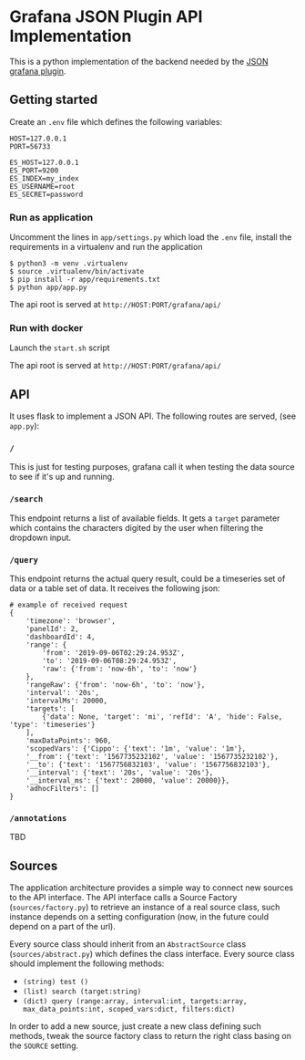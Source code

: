 # Grafana JSON Plugin API Implementation

This is a python implementation of the backend needed by the [JSON grafana plugin](https://grafana.com/grafana/plugins/simpod-json-datasource).

## Getting started

Create an `.env` file which defines the following variables:

    HOST=127.0.0.1
    PORT=56733

    ES_HOST=127.0.0.1
    ES_PORT=9200
    ES_INDEX=my_index
    ES_USERNAME=root
    ES_SECRET=password

### Run as application

Uncomment the lines in `app/settings.py` which load the `.env` file, install the requirements in a virtualenv and run the application

    $ python3 -m venv .virtualenv
    $ source .virtualenv/bin/activate
    $ pip install -r app/requirements.txt
    $ python app/app.py

The api root is served at `http://HOST:PORT/grafana/api/`

### Run with docker

Launch the `start.sh` script

The api root is served at `http://HOST:PORT/grafana/api/`

## API

It uses flask to implement a JSON API. The following routes are served, (see `app.py`):

### `/`

This is just for testing purposes, grafana call it when testing the data source to see if it's up and running.

### `/search`

This endpoint returns a list of available fields. It gets a `target` parameter which contains the characters digited 
by the user when filtering the dropdown input.

### `/query`

This endpoint returns the actual query result, could be a timeseries set of data or a table set of data.
It receives the following json:


    # example of received request
    {
        'timezone': 'browser',
        'panelId': 2,
        'dashboardId': 4,
        'range': {
            'from': '2019-09-06T02:29:24.953Z',
            'to': '2019-09-06T08:29:24.953Z',
            'raw': {'from': 'now-6h', 'to': 'now'}
        },
        'rangeRaw': {'from': 'now-6h', 'to': 'now'},
        'interval': '20s',
        'intervalMs': 20000,
        'targets': [
            {'data': None, 'target': 'mi', 'refId': 'A', 'hide': False, 'type': 'timeseries'}
        ],
        'maxDataPoints': 960,
        'scopedVars': {'Cippo': {'text': '1m', 'value': '1m'},
        '__from': {'text': '1567735232102', 'value': '1567735232102'},
        '__to': {'text': '1567756832103', 'value': '1567756832103'},
        '__interval': {'text': '20s', 'value': '20s'},
        '__interval_ms': {'text': 20000, 'value': 20000}},
        'adhocFilters': []
    }

### `/annotations`

TBD


## Sources

The application architecture provides a simple way to connect new sources to the API interface.
The API interface calls a Source Factory (`sources/factory.py`) to retrieve an instance of a real source class, such instance depends on a setting configuration (now, in the future could depend on a part of the url).

Every source class should inherit from an `AbstractSource` class (`sources/abstract.py`) which defines the class interface.
Every source class should implement the following methods:

- `(string) test ()`
- `(list) search (target:string)`
- `(dict) query (range:array, interval:int, targets:array, max_data_points:int, scoped_vars:dict, filters:dict)`

In order to add a new source, just create a new class defining such methods, tweak the source factory class to return the right class basing on the `SOURCE` setting.
